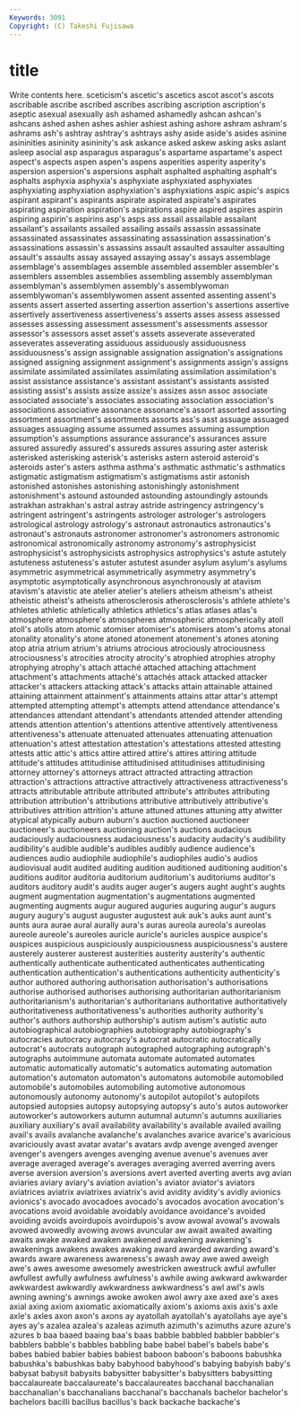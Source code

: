 ```yaml
---
Keywords: 3091 
Copyright: (C) Takeshi Fujisawa
---
```


# title

Write contents here.
sceticism's ascetic's ascetics ascot ascot's ascots ascribable
ascribe ascribed ascribes ascribing ascription ascription's aseptic asexual asexually ash
ashamed ashamedly ashcan ashcan's ashcans ashed ashen ashes ashier ashiest
ashing ashore ashram ashram's ashrams ash's ashtray ashtray's ashtrays ashy
aside aside's asides asinine asininities asininity asininity's ask askance asked
askew asking asks aslant asleep asocial asp asparagus asparagus's aspartame
aspartame's aspect aspect's aspects aspen aspen's aspens asperities asperity asperity's
aspersion aspersion's aspersions asphalt asphalted asphalting asphalt's asphalts asphyxia asphyxia's
asphyxiate asphyxiated asphyxiates asphyxiating asphyxiation asphyxiation's asphyxiations aspic aspic's aspics
aspirant aspirant's aspirants aspirate aspirated aspirate's aspirates aspirating aspiration aspiration's
aspirations aspire aspired aspires aspirin aspiring aspirin's aspirins asp's asps
ass assail assailable assailant assailant's assailants assailed assailing assails assassin
assassinate assassinated assassinates assassinating assassination assassination's assassinations assassin's assassins assault
assaulted assaulter assaulting assault's assaults assay assayed assaying assay's assays
assemblage assemblage's assemblages assemble assembled assembler assembler's assemblers assembles assemblies
assembling assembly assemblyman assemblyman's assemblymen assembly's assemblywoman assemblywoman's assemblywomen assent
assented assenting assent's assents assert asserted asserting assertion assertion's assertions
assertive assertively assertiveness assertiveness's asserts asses assess assessed assesses assessing
assessment assessment's assessments assessor assessor's assessors asset asset's assets asseverate
asseverated asseverates asseverating assiduous assiduously assiduousness assiduousness's assign assignable assignation
assignation's assignations assigned assigning assignment assignment's assignments assign's assigns assimilate
assimilated assimilates assimilating assimilation assimilation's assist assistance assistance's assistant assistant's
assistants assisted assisting assist's assists assize assize's assizes assn assoc
associate associated associate's associates associating association association's associations associative assonance
assonance's assort assorted assorting assortment assortment's assortments assorts ass's asst
assuage assuaged assuages assuaging assume assumed assumes assuming assumption assumption's
assumptions assurance assurance's assurances assure assured assuredly assured's assureds assures
assuring aster asterisk asterisked asterisking asterisk's asterisks astern asteroid asteroid's
asteroids aster's asters asthma asthma's asthmatic asthmatic's asthmatics astigmatic astigmatism
astigmatism's astigmatisms astir astonish astonished astonishes astonishing astonishingly astonishment astonishment's
astound astounded astounding astoundingly astounds astrakhan astrakhan's astral astray astride
astringency astringency's astringent astringent's astringents astrologer astrologer's astrologers astrological astrology
astrology's astronaut astronautics astronautics's astronaut's astronauts astronomer astronomer's astronomers astronomic
astronomical astronomically astronomy astronomy's astrophysicist astrophysicist's astrophysicists astrophysics astrophysics's astute
astutely astuteness astuteness's astuter astutest asunder asylum asylum's asylums asymmetric
asymmetrical asymmetrically asymmetry asymmetry's asymptotic asymptotically asynchronous asynchronously at atavism
atavism's atavistic ate atelier atelier's ateliers atheism atheism's atheist atheistic
atheist's atheists atherosclerosis atherosclerosis's athlete athlete's athletes athletic athletically athletics
athletics's atlas atlases atlas's atmosphere atmosphere's atmospheres atmospheric atmospherically atoll
atoll's atolls atom atomic atomiser atomiser's atomisers atom's atoms atonal
atonality atonality's atone atoned atonement atonement's atones atoning atop atria
atrium atrium's atriums atrocious atrociously atrociousness atrociousness's atrocities atrocity atrocity's
atrophied atrophies atrophy atrophying atrophy's attach attaché attached attaching attachment
attachment's attachments attaché's attachés attack attacked attacker attacker's attackers attacking
attack's attacks attain attainable attained attaining attainment attainment's attainments attains
attar attar's attempt attempted attempting attempt's attempts attend attendance attendance's
attendances attendant attendant's attendants attended attender attending attends attention attention's
attentions attentive attentively attentiveness attentiveness's attenuate attenuated attenuates attenuating attenuation
attenuation's attest attestation attestation's attestations attested attesting attests attic attic's
attics attire attired attire's attires attiring attitude attitude's attitudes attitudinise
attitudinised attitudinises attitudinising attorney attorney's attorneys attract attracted attracting attraction
attraction's attractions attractive attractively attractiveness attractiveness's attracts attributable attribute attributed
attribute's attributes attributing attribution attribution's attributions attributive attributively attributive's attributives
attrition attrition's attune attuned attunes attuning atty atwitter atypical atypically
auburn auburn's auction auctioned auctioneer auctioneer's auctioneers auctioning auction's auctions
audacious audaciously audaciousness audaciousness's audacity audacity's audibility audibility's audible audible's
audibles audibly audience audience's audiences audio audiophile audiophile's audiophiles audio's
audios audiovisual audit audited auditing audition auditioned auditioning audition's auditions
auditor auditoria auditorium auditorium's auditoriums auditor's auditors auditory audit's audits
auger auger's augers aught aught's aughts augment augmentation augmentation's augmentations
augmented augmenting augments augur augured auguries auguring augur's augurs augury
augury's august auguster augustest auk auk's auks aunt aunt's aunts
aura aurae aural aurally aura's auras aureola aureola's aureolas aureole
aureole's aureoles auricle auricle's auricles auspice auspice's auspices auspicious auspiciously
auspiciousness auspiciousness's austere austerely austerer austerest austerities austerity austerity's authentic
authentically authenticate authenticated authenticates authenticating authentication authentication's authentications authenticity authenticity's
author authored authoring authorisation authorisation's authorisations authorise authorised authorises authorising
authoritarian authoritarianism authoritarianism's authoritarian's authoritarians authoritative authoritatively authoritativeness authoritativeness's authorities
authority authority's author's authors authorship authorship's autism autism's autistic auto
autobiographical autobiographies autobiography autobiography's autocracies autocracy autocracy's autocrat autocratic autocratically
autocrat's autocrats autograph autographed autographing autograph's autographs autoimmune automata automate
automated automates automatic automatically automatic's automatics automating automation automation's automaton
automaton's automatons automobile automobiled automobile's automobiles automobiling automotive autonomous autonomously
autonomy autonomy's autopilot autopilot's autopilots autopsied autopsies autopsy autopsying autopsy's
auto's autos autoworker autoworker's autoworkers autumn autumnal autumn's autumns auxiliaries
auxiliary auxiliary's avail availability availability's available availed availing avail's avails
avalanche avalanche's avalanches avarice avarice's avaricious avariciously avast avatar avatar's
avatars avdp avenge avenged avenger avenger's avengers avenges avenging avenue
avenue's avenues aver average averaged average's averages averaging averred averring
avers averse aversion aversion's aversions avert averted averting averts avg
avian aviaries aviary aviary's aviation aviation's aviator aviator's aviators aviatrices
aviatrix aviatrixes aviatrix's avid avidity avidity's avidly avionics avionics's avocado
avocadoes avocado's avocados avocation avocation's avocations avoid avoidable avoidably avoidance
avoidance's avoided avoiding avoids avoirdupois avoirdupois's avow avowal avowal's avowals
avowed avowedly avowing avows avuncular aw await awaited awaiting awaits
awake awaked awaken awakened awakening awakening's awakenings awakens awakes awaking
award awarded awarding award's awards aware awareness awareness's awash away
awe awed aweigh awe's awes awesome awesomely awestricken awestruck awful
awfuller awfullest awfully awfulness awfulness's awhile awing awkward awkwarder awkwardest
awkwardly awkwardness awkwardness's awl awl's awls awning awning's awnings awoke
awoken awol awry axe axed axe's axes axial axing axiom
axiomatic axiomatically axiom's axioms axis axis's axle axle's axles axon
axon's axons ay ayatollah ayatollah's ayatollahs aye aye's ayes ay's
azalea azalea's azaleas azimuth azimuth's azimuths azure azure's azures b
baa baaed baaing baa's baas babble babbled babbler babbler's babblers
babble's babbles babbling babe babel babel's babels babe's babes babied
babier babies babiest baboon baboon's baboons babushka babushka's babushkas baby
babyhood babyhood's babying babyish baby's babysat babysit babysits babysitter babysitter's
babysitters babysitting baccalaureate baccalaureate's baccalaureates bacchanal bacchanalian bacchanalian's bacchanalians bacchanal's
bacchanals bachelor bachelor's bachelors bacilli bacillus bacillus's back backache backache's
